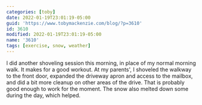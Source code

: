 ```yaml
---
categories: [toby]
date: 2022-01-19T23:01:19-05:00
guid: 'https://www.tobymackenzie.com/blog/?p=3610'
id: 3610
modified: 2022-01-19T23:01:19-05:00
name: '3610'
tags: [exercise, snow, weather]
---
```


I did another shoveling session this morning, in place of my normal morning walk.<!--more-->  It makes for a good workout.  At my parents', I shoveled the walkway to the front door, expanded the driveway apron and access to the mailbox, and did a bit more cleanup on other areas of the drive.  That is probably good enough to work for the moment.  The snow also melted down some during the day, which helped.
